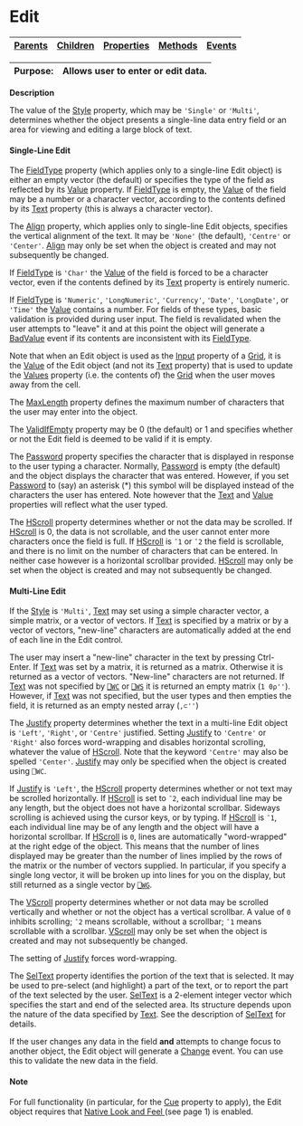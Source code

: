 




<h1 class="heading"><span class="name">Edit</span></h1>

| [Parents](../ParentLists/Edit.htm) | [Children](../ChildLists/Edit.htm) | [Properties](../PropLists/Edit.htm) | [Methods](../MethodLists/Edit.htm) | [Events](../EventLists/Edit.htm) |
| --- | --- | --- | --- | ---  |


| Purpose: | Allows user to enter or edit data. |
| --- | ---  |


**Description**


The value of the [Style](../a-z/style.md) property, which may be `'Single'` or `'Multi'`, determines whether the object presents a single-line data entry field or an area for viewing and editing a large block of text.

#### Single-Line Edit



The [FieldType](../a-z/fieldtype.md) property (which applies only to a single-line Edit object) is either an empty vector (the default) or specifies the type of the field as reflected by its [Value](../a-z/value.md) property. If [FieldType](../a-z/fieldtype.md) is empty, the [Value](../a-z/value.md) of the field may be a number or a character vector, according to the contents defined by its [Text](../a-z/text.md) property (this is always a character vector).


The [Align](../a-z/align.md) property, which applies only to single-line Edit objects, specifies the vertical alignment of the text. It may be `'None'` (the default), `'Centre'` or `'Center'`. [Align](../a-z/align.md) may only be set when the object is created and may not subsequently be changed.


If [FieldType](../a-z/fieldtype.md) is `'Char'` the [Value](../a-z/value.md) of the field is forced to be a character vector, even if the contents defined by its [Text](../a-z/text.md) property is entirely numeric.


If [FieldType](../a-z/fieldtype.md) is `'Numeric'`, `'LongNumeric'`, `'Currency'`, `'Date'`, `'LongDate'`, or `'Time'` the [Value](../a-z/value.md) contains a number. For fields of these types, basic validation is provided during user input. The field is revalidated when the user attempts to "leave" it and at this point the object will generate a [BadValue](../a-z/badvalue.md) event if its contents are inconsistent with its [FieldType](../a-z/fieldtype.md).


Note that when an Edit object is used as the [Input](../a-z/input.md) property of a [Grid](../a-z/grid.md), it is the [Value](../a-z/value.md) of the Edit object (and not its [Text](../a-z/text.md) property) that is used to update the [Values](../a-z/values.md) property (i.e. the contents of) the [Grid](../a-z/grid.md) when the user moves away from the cell.


The [MaxLength](../a-z/maxlength.md) property defines the maximum number of characters that the user may enter into the object.


The [ValidIfEmpty](../a-z/validifempty.md) property may be 0 (the default) or 1 and specifies whether or not the Edit field is deemed to be valid if it is empty.


The [Password](../a-z/password.md) property specifies the character that is displayed in response to the user typing a character. Normally, [Password](../a-z/password.md) is empty (the default) and the object displays the character that was entered. However, if you set [Password](../a-z/password.md) to (say) an asterisk (*) this symbol will be displayed instead of the characters the user has entered. Note however that the [Text](../a-z/text.md) and [Value](../a-z/value.md) properties will reflect what the user typed.


The [HScroll](../a-z/hscroll.md) property determines whether or not the data may be scrolled. If [HScroll](../a-z/hscroll.md) is 0, the data is not scrollable, and the user cannot enter more characters once the field is full. If [HScroll](../a-z/hscroll.md) is `¯1` or `¯2` the field is scrollable, and there is no limit on the number of characters that can be entered. In neither case however is a horizontal scrollbar provided. [HScroll](../a-z/hscroll.md) may only be set when the object is created and may not subsequently be changed.

#### Multi-Line Edit


If the [Style](../a-z/style.md) is `'Multi'`, [Text](../a-z/text.md) may set using a simple character vector, a simple matrix, or a vector of vectors. If  [Text](../a-z/text.md) is specified by a matrix or by a vector of vectors, "new-line" characters are automatically added at the end of each line in the Edit control.


The user may insert a "new-line" character in the text by pressing Ctrl-Enter. If [Text](../a-z/text.md) was set by a matrix, it is returned as a matrix. Otherwise it is returned as a vector of vectors. "New-line" characters are not returned. If [Text](../a-z/text.md) was not specified  by [`⎕WC`](../../Language/System%20Functions/wc.htm) or  [`⎕WS`](../../Language/System%20Functions/ws.htm) it is returned  an empty matrix (`1 0⍴''`). However,  if [Text](../a-z/text.md) was not specified, but the user types and then empties the field, it is returned as an empty nested array  (`,⊂''`)


The [Justify](../a-z/justify.md) property determines whether the text in a multi-line Edit object is `'Left'`, `'Right'`, or `'Centre'` justified. Setting [Justify](../a-z/justify.md) to `'Centre'` or `'Right'` also forces word-wrapping and disables horizontal scrolling, whatever the value of [HScroll](../a-z/hscroll.md). Note that the keyword `'Centre'` may also be spelled `'Center'`. [Justify](../a-z/justify.md) may only be specified when the object is created using `⎕WC`.


If [Justify](../a-z/justify.md) is `'Left'`, the [HScroll](../a-z/hscroll.md) property determines whether or not text may be scrolled horizontally. If [HScroll](../a-z/hscroll.md) is set to `¯2`, each individual line may be any length, but the object does not have a horizontal scrollbar. Sideways scrolling is achieved using the cursor keys, or by typing. If [HScroll](../a-z/hscroll.md) is `¯1`, each individual line may be of any length and the object will have a horizontal scrollbar. If [HScroll](../a-z/hscroll.md) is `0`, lines are automatically "word-wrapped" at the right edge of the object. This means that the number of lines displayed may be greater than the number of lines implied by the rows of the matrix or the number of vectors supplied. In particular, if you specify a single long vector, it will be broken up into lines for you on the display, but still returned as a single vector by [`⎕WG`](../../Language/System%20Functions/wg.htm).


The [VScroll](../a-z/vscroll.md) property determines whether or not data may be scrolled vertically and whether or not the object has a vertical scrollbar. A value of `0` inhibits scrolling; `¯2` means scrollable, without a scrollbar; `¯1` means scrollable with a scrollbar. [VScroll](../a-z/vscroll.md) may only be set when the object is created and may not subsequently be changed.


The setting of [Justify](../a-z/justify.md) forces word-wrapping.


The [SelText](../a-z/seltext.md) property identifies the portion of the text that is selected. It may be used to pre-select (and highlight) a part of the text, or to report the part of the text selected by the user. [SelText](../a-z/seltext.md) is a 2-element integer vector which specifies the start and end of the selected area. Its structure depends upon the nature of the data specified by [Text](../a-z/text.md). See the description of [SelText](../a-z/seltext.md) for details.


If the user changes any data in the field **and** attempts to change focus to another object, the Edit object will generate a [Change](../a-z/change.md) event. You can use this to validate the new data in the field.

#### Note


For full functionality (in particular, for the [Cue](../a-z/cue.md) property to apply), the Edit object requires that  [Native Look and Feel ](../../Miscellaneous/Windows%20XP%20Look%20and%20Feel.htm)
(see page 1)
 is enabled.


